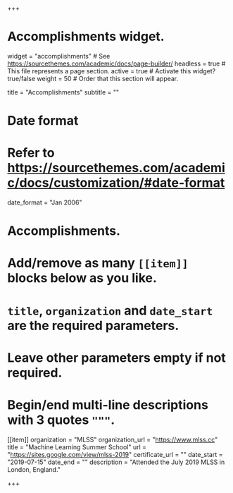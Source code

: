 +++
# Accomplishments widget.
widget = "accomplishments"  # See https://sourcethemes.com/academic/docs/page-builder/
headless = true  # This file represents a page section.
active = true  # Activate this widget? true/false
weight = 50  # Order that this section will appear.

title = "Accomplish&shy;ments"
subtitle = ""

# Date format
#   Refer to https://sourcethemes.com/academic/docs/customization/#date-format
date_format = "Jan 2006"

# Accomplishments.
#   Add/remove as many `[[item]]` blocks below as you like.
#   `title`, `organization` and `date_start` are the required parameters.
#   Leave other parameters empty if not required.
#   Begin/end multi-line descriptions with 3 quotes `"""`.

[[item]]
  organization = "MLSS"
  organization_url = "https://www.mlss.cc"
  title = "Machine Learning Summer School"
  url = "https://sites.google.com/view/mlss-2019"
  certificate_url = ""
  date_start = "2019-07-15"
  date_end = ""
  description = "Attended the July 2019 MLSS in London, England."

+++
